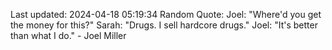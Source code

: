Last updated: 2024-04-18 05:19:34
Random Quote: Joel: "Where'd you get the money for this?"
Sarah: "Drugs. I sell hardcore drugs."
Joel: "It's better than what I do." - Joel Miller